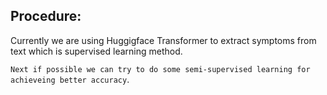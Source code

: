 ## Procedure:

Currently we are using Huggigface Transformer to extract symptoms from text which is supervised learning method.

`Next if possible we can try to do some semi-supervised learning for achieveing better accuracy`.
